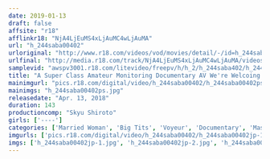 ```yaml
---
date: 2019-01-13
draft: false
affsite: "r18"
afflinkr18: "NjA4LjEuMS4xLjAuMC4wLjAuMA"
url: "h_244saba00402"
urloriginal: "http://www.r18.com/videos/vod/movies/detail/-/id=h_244saba00402"
urlfinal: "http://media.r18.com/track/NjA4LjEuMS4xLjAuMC4wLjAuMA/videos/vod/movies/detail/-/id=h_244saba00402"
samplevid: "awspv3001.r18.com/litevideo/freepv/h/h_2/h_244saba402/h_244saba402_dmb_w.mp4"
title: "A Super Class Amateur Monitoring Documentary AV We're Welcoing Big Tits Newlywed Married Woman Babes Who Are Trying To Get Pregnant! We're Secretly Filming These Ladies While They Receive An Aphrodisiac Oil Massage! 'I Want To Become Pretty For My Husband...' That's What These Neat And Clean Ladies Are Saying Right Before They Get Their Minds Blown In Anti-Aging Massage Ecstasy! Watch Us Fuck Them After We Give Them G-Spot Stimulation! Spasmic Orgasmic Cumtastic Ecstasy!"
mainimgurl: "pics.r18.com/digital/video/h_244saba00402/h_244saba00402ps.jpg"
mainimgs: "h_244saba00402ps.jpg"
releasedate: "Apr. 13, 2018"
duration: 143
productioncomp: "Skyu Shiroto"
girls: ['----']
categories: ['Married Woman', 'Big Tits', 'Voyeur', 'Documentary', 'Massage', 'Creampie', 'Substance Use', 'Hi-Def']
imgurls: ['pics.r18.com/digital/video/h_244saba00402/h_244saba00402jp-1.jpg', 'pics.r18.com/digital/video/h_244saba00402/h_244saba00402jp-2.jpg', 'pics.r18.com/digital/video/h_244saba00402/h_244saba00402jp-3.jpg', 'pics.r18.com/digital/video/h_244saba00402/h_244saba00402jp-4.jpg', 'pics.r18.com/digital/video/h_244saba00402/h_244saba00402jp-5.jpg', 'pics.r18.com/digital/video/h_244saba00402/h_244saba00402jp-6.jpg', 'pics.r18.com/digital/video/h_244saba00402/h_244saba00402jp-7.jpg', 'pics.r18.com/digital/video/h_244saba00402/h_244saba00402jp-8.jpg', 'pics.r18.com/digital/video/h_244saba00402/h_244saba00402jp-9.jpg', 'pics.r18.com/digital/video/h_244saba00402/h_244saba00402jp-10.jpg', 'pics.r18.com/digital/video/h_244saba00402/h_244saba00402jp-11.jpg', 'pics.r18.com/digital/video/h_244saba00402/h_244saba00402jp-12.jpg', 'pics.r18.com/digital/video/h_244saba00402/h_244saba00402jp-13.jpg', 'pics.r18.com/digital/video/h_244saba00402/h_244saba00402jp-14.jpg', 'pics.r18.com/digital/video/h_244saba00402/h_244saba00402jp-15.jpg', 'pics.r18.com/digital/video/h_244saba00402/h_244saba00402jp-16.jpg', 'pics.r18.com/digital/video/h_244saba00402/h_244saba00402jp-17.jpg', 'pics.r18.com/digital/video/h_244saba00402/h_244saba00402jp-18.jpg', 'pics.r18.com/digital/video/h_244saba00402/h_244saba00402jp-19.jpg', 'pics.r18.com/digital/video/h_244saba00402/h_244saba00402jp-20.jpg']
imgs: ['h_244saba00402jp-1.jpg', 'h_244saba00402jp-2.jpg', 'h_244saba00402jp-3.jpg', 'h_244saba00402jp-4.jpg', 'h_244saba00402jp-5.jpg', 'h_244saba00402jp-6.jpg', 'h_244saba00402jp-7.jpg', 'h_244saba00402jp-8.jpg', 'h_244saba00402jp-9.jpg', 'h_244saba00402jp-10.jpg', 'h_244saba00402jp-11.jpg', 'h_244saba00402jp-12.jpg', 'h_244saba00402jp-13.jpg', 'h_244saba00402jp-14.jpg', 'h_244saba00402jp-15.jpg', 'h_244saba00402jp-16.jpg', 'h_244saba00402jp-17.jpg', 'h_244saba00402jp-18.jpg', 'h_244saba00402jp-19.jpg', 'h_244saba00402jp-20.jpg']
---
```

